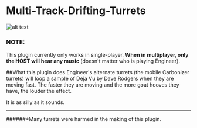 # Multi-Track-Drifting-Turrets
![alt text](https://lh3.googleusercontent.com/y8Npiiv31MbN2NiBdtXcerqDe0-SC6EZXwgrgppFSjg-sBxncvL7qd_mOT1LhV2xenDFez0=s85 "NANI!?")
 
### NOTE:
This plugin currently only works in  single-player. **When in multiplayer, only the HOST will hear any music** (doesn't matter who is playing Engineer).


##What this plugin does
Engineer's alternate turrets (the mobile Carbonizer turrets) will loop a sample of Deja Vu by Dave Rodgers when they are moving fast. The faster they are moving and the more goat hooves they have, the louder the effect.

It is as silly as it sounds.


***

######*Many turrets were harmed in the making of this plugin.